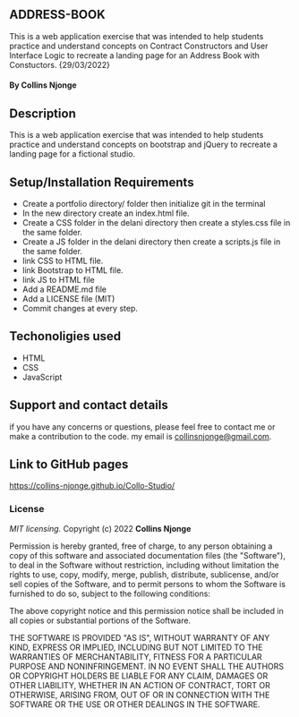 ## ADDRESS-BOOK
This is a web application exercise that was intended to help students practice and understand concepts on Contract Constructors and User Interface Logic to recreate a landing page for an Address Book with Constuctors.  {29/03/2022}
#### By **Collins Njonge**
## Description
This is a web application exercise that was intended to help students practice and understand concepts on bootstrap and jQuery to recreate a landing page for a fictional studio.
## Setup/Installation Requirements
* Create a portfolio directory/ folder then initialize git in the terminal
* In the new directory create an index.html file.
* Create a CSS folder in the delani directory then create a styles.css file in the same folder.
* Create a JS folder in the delani directory then create a scripts.js file in the same folder.
* link CSS to HTML file.
* link Bootstrap to HTML file.
* link JS to HTML file
* Add a README.md file
* Add a LICENSE file (MIT)
* Commit changes at every step.
## Techonoligies used
* HTML
* CSS
* JavaScript
## Support and contact details
if you have any concerns or questions, please feel free to contact me or make a contribution to the code. my email is collinsnjonge@gmail.com. 

## Link to GitHub pages
https://collins-njonge.github.io/Collo-Studio/

### License
*MIT licensing.*
Copyright (c) 2022 **Collins Njonge**

Permission is hereby granted, free of charge, to any person obtaining a copy
of this software and associated documentation files (the "Software"), to deal
in the Software without restriction, including without limitation the rights
to use, copy, modify, merge, publish, distribute, sublicense, and/or sell
copies of the Software, and to permit persons to whom the Software is
furnished to do so, subject to the following conditions:

The above copyright notice and this permission notice shall be included in all
copies or substantial portions of the Software.

THE SOFTWARE IS PROVIDED "AS IS", WITHOUT WARRANTY OF ANY KIND, EXPRESS OR
IMPLIED, INCLUDING BUT NOT LIMITED TO THE WARRANTIES OF MERCHANTABILITY,
FITNESS FOR A PARTICULAR PURPOSE AND NONINFRINGEMENT. IN NO EVENT SHALL THE
AUTHORS OR COPYRIGHT HOLDERS BE LIABLE FOR ANY CLAIM, DAMAGES OR OTHER
LIABILITY, WHETHER IN AN ACTION OF CONTRACT, TORT OR OTHERWISE, ARISING FROM,
OUT OF OR IN CONNECTION WITH THE SOFTWARE OR THE USE OR OTHER DEALINGS IN THE
SOFTWARE.